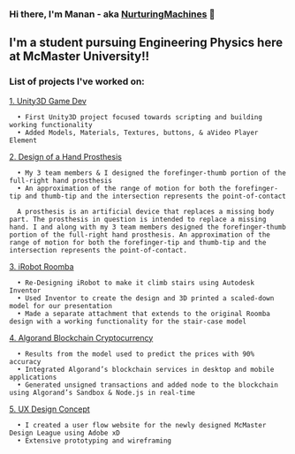 ### Hi there, I'm Manan - aka [NurturingMachines][website] 👋

## I'm a student pursuing Engineering Physics here at McMaster University!!

### List of projects I've worked on:
[1. Unity3D Game Dev][GameDev]

      • First Unity3D project focused towards scripting and building working functionality
      • Added Models, Materials, Textures, buttons, & aVideo Player Element 
      
[2. Design of a Hand Prosthesis][HandProsthesis]

      • My 3 team members & I designed the forefinger-thumb portion of the full-right hand prosthesis
      • An approximation of the range of motion for both the forefinger-tip and thumb-tip and the intersection represents the point-of-contact
      
      A prosthesis is an artificial device that replaces a missing body part. The prosthesis in question is intended to replace a missing hand. I and along with my 3 team members designed the forefinger-thumb portion of the full-right hand prosthesis. An approximation of the range of motion for both the forefinger-tip and thumb-tip and the intersection represents the point-of-contact.

[3. iRobot Roomba][Roomba]

      • Re-Designing iRobot to make it climb stairs using Autodesk Inventor
      • Used Inventor to create the design and 3D printed a scaled-down model for our presentation
      • Made a separate attachment that extends to the original Roomba design with a working functionality for the stair-case model

[4. Algorand Blockchain Cryptocurrency][Algorand]

      • Results from the model used to predict the prices with 90% accuracy
      • Integrated Algorand’s blockchain services in desktop and mobile applications
      • Generated unsigned transactions and added node to the blockchain using Algorand’s Sandbox & Node.js in real-time
      
[5. UX Design Concept][UXDesign]

      • I created a user flow website for the newly designed McMaster Design League using Adobe xD
      • Extensive prototyping and wireframing
            
[website]: https://nurturingmachines.wordpress.com/portfolio/
[twitter]: https://twitter.com/Manan11342072
[instagram]: https://www.instagram.com/manan_kharwar/
[linkedin]: https://www.linkedin.com/in/manan-kharwar-779713154/
[HandProsthesis]: https://github.com/manankharwar/mananproject/blob/master/Prosthesis%20of%20Hand.zip
[GameDev]: https://github.com/manankharwar/mananproject/blob/master/PULSE%20-%20SampleScene%20-%20Universal%20Windows%20Platform%20-%20Unity%202019.3.10f1%20Personal%20_DX11_%202020-09-06%2003-16-51.mp4
[Roomba]: https://github.com/manankharwar/mananproject/blob/master/final%20video.wmv
[Algorand]: https://github.com/algorand/indexer
[UXDesign]: https://github.com/manankharwar/mananproject/blob/master/Designathon.zip
[MDL]: https://github.com/manankharwar/mananproject/blob/master/2019-11-03-18-31-45.mp4
